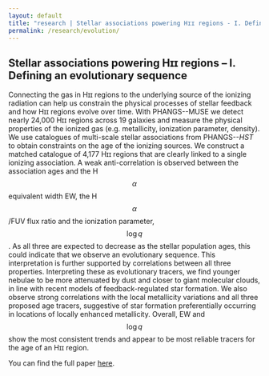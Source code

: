 ```yaml
---
layout: default
title: "research | Stellar associations powering Hɪɪ regions - I. Defining an evolutionary sequence"
permalink: /research/evolution/ 
---
```



## Stellar associations powering Hɪɪ regions – I. Defining an evolutionary sequence

Connecting the gas in Hɪɪ regions to the underlying source of the ionizing radiation can help us constrain the physical processes of stellar feedback and how Hɪɪ regions evolve over time. 
With PHANGS--MUSE we detect nearly 24,000 Hɪɪ regions across 19 galaxies and measure the physical properties of the ionized gas (e.g. metallicity, ionization parameter, density). 
We use catalogues of multi-scale stellar associations from PHANGS--*HST* to obtain constraints on the age of the ionizing sources. 
We construct a matched catalogue of 4,177 Hɪɪ regions that are clearly linked to a single ionizing association. 
A weak anti-correlation is observed between the association ages and the H$$\alpha$$ equivalent width EW, the H$$\alpha$$/FUV flux ratio and the ionization parameter, $$\log q$$. 
As all three are expected to decrease as the stellar population ages, this could indicate that we observe an evolutionary sequence. 
This interpretation is further supported by correlations between all three properties. 
Interpreting these as evolutionary tracers, we find younger nebulae to be more attenuated by dust and closer to giant molecular clouds, in line with recent models of feedback-regulated star formation. 
We also observe strong correlations with the local metallicity variations and all three proposed age tracers, suggestive of star formation preferentially occurring in locations of locally enhanced metallicity. 
Overall, EW and $$\log q$$ show the most consistent trends and appear to be most reliable tracers for the age of an Hɪɪ region.

You can find the full paper [here](https://ui.adsabs.harvard.edu/abs/2023arXiv230312101S/abstract).





